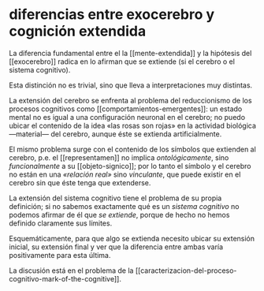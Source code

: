 # diferencias entre exocerebro y cognición extendida
La diferencia fundamental entre el la [[mente-extendida]] y la hipótesis del [[exocerebro]] radica en lo afirman que se extiende (si el cerebro o el sistema cognitivo).

Esta distinción no es trivial, sino que lleva a interpretaciones muy distintas.

La extensión del cerebro se enfrenta al problema del reduccionismo de los procesos cognitivos como [[comportamientos-emergentes]]: un estado mental no es igual a una configuración neuronal en el cerebro; no puedo ubicar el contenido de la idea «las rosas son rojas» en la actividad biológica —material— del cerebro, aunque éste se extienda artificialmente.

El mismo problema surge con el contenido de los símbolos que extienden al cerebro, p.e. el [[representamen]] no implica *ontológicamente*, sino *funcionalmente* a su [[objeto-signico]]; por lo tanto el símbolo y el cerebro no están en una *«relación real»* sino *vinculante*, que puede existir en el cerebro sin que éste tenga que extenderse.

La extensión del sistema cognitivo tiene el problema de su propia definición; si no sabemos exactamente qué es un *sistema cognitivo* no podemos afirmar de él que *se extiende*, porque de hecho no hemos definido claramente sus límites. 

Esquemáticamente, para que algo se extienda necesito ubicar su extensión inicial, su extensión final y ver que la diferencia entre ambas varía positivamente para esta última.

La discusión está en el problema de la [[caracterizacion-del-proceso-cognitivo-mark-of-the-cognitive]].
